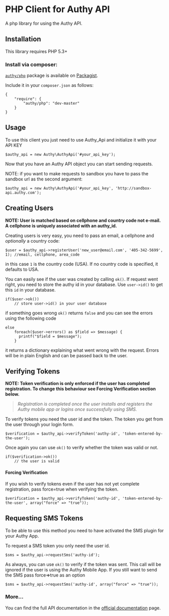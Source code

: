 # PHP Client for Authy API

A php library for using the Authy API.

## Installation

This library requires PHP 5.3+

### Install via composer:

[`authy/php`](http://packagist.org/packages/authy/php) package is available on [Packagist](http://packagist.org).

Include it in your `composer.json` as follows:

	{
	    "require": {
	        "authy/php": "dev-master"
	    }
	}


## Usage

To use this client you just need to use Authy_Api and initialize it with your API KEY


    $authy_api = new Authy\AuthyApi('#your_api_key');

Now that you have an Authy API object you can start sending requests.

NOTE: if you want to make requests to sandbox you have to pass the sandbox url as the second argument:

	$authy_api = new Authy\AuthyApi('#your_api_key', 'http://sandbox-api.authy.com');


## Creating Users

__NOTE: User is matched based on cellphone and country code not e-mail.
A cellphone is uniquely associated with an authy_id.__  

Creating users is very easy, you need to pass an email, a cellphone and _optionally_ a country code:

    $user = $authy_api->registerUser('new_user@email.com', '405-342-5699', 1); //email, cellphone, area_code

in this case `1` is the country code (USA). If no country code is specified, it defaults to USA.

You can easily see if the user was created by calling `ok()`.
If request went right, you need to store the authy id in your database. Use `user->id()` to get this `id` in your database.

    if($user->ok())
        // store user->id() in your user database

if something goes wrong `ok()` returns `false` and you can see the errors using the following code

    else
        foreach($user->errors() as $field => $message) {
          printf("$field = $message");
        }

it returns a dictionary explaining what went wrong with the request. Errors will be in plain English and can
be passed back to the user.


## Verifying Tokens


__NOTE: Token verification is only enforced if the user has completed registration. To change this behaviour see Forcing Verification section below.__  
   
   >*Registration is completed once the user installs and registers the Authy mobile app or logins once successfully using SMS.*


To verify tokens you need the user id and the token. The token you get from the user through your login form. 

    $verification = $authy_api->verifyToken('authy-id', 'token-entered-by-the-user');

Once again you can use `ok()` to verify whether the token was valid or not.

    if($verification->ok())
        // the user is valid

#### Forcing Verification

If you wish to verify tokens even if the user has not yet complete registration, pass force=true when verifying the token.

    $verification = $authy_api->verifyToken('authy-id', 'token-entered-by-the-user', array("force" => "true"));

## Requesting SMS Tokens
To be able to use this method you need to have activated the SMS plugin for your Authy App.

To request a SMS token you only need the user id.

	$sms = $authy_api->requestSms('authy-id');

As always, you can use `ok()` to verify if the token was sent. 
This call will be ignored if the user is using the Authy Mobile App. If you still want to send
the SMS pass force=>true as an option

	$sms = $authy_api->requestSms('authy-id', array("force" => "true"));


### More…

You can find the full API documentation in the [official documentation](https://docs.authy.com) page.







